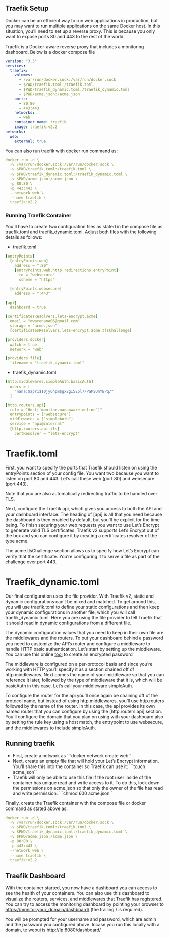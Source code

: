 ## Traefik Setup
Docker can be an efficient way to run web applications in production, but you may want to run multiple applications on the same Docker host. In this situation, you’ll need to set up a reverse proxy. This is because you only want to expose ports 80 and 443 to the rest of the world.

Traefik is a Docker-aware reverse proxy that includes a monitoring dashboard. Below is a docker compose file

```yaml
version: "3.3"
services:
  traefik:
    volumes:
      - /var/run/docker.sock:/var/run/docker.sock
      - $PWD/traefik.toml:/traefik.toml
      - $PWD/traefik_dynamic.toml:/traefik_dynamic.toml
      - $PWD/acme.json:/acme.json
    ports:
      - 80:80
      - 443:443
    networks:
      - web
    container_name: traefik
    image: traefik:v2.2
networks:
  web:
    external: true
```


You can also run traefik with docker run command as:

```yaml
docker run -d \
  -v /var/run/docker.sock:/var/run/docker.sock \
  -v $PWD/traefik.toml:/traefik.toml \
  -v $PWD/traefik_dynamic.toml:/traefik_dynamic.toml \
  -v $PWD/acme.json:/acme.json \
  -p 80:80 \
  -p 443:443 \
  --network web \
  --name traefik \
  traefik:v2.2
  ```

### **Running Traefik Container**

You'll have to create two configuration files as stated in the compose file as traefik.toml and traefik_dynamic.toml.
Adjust both files with the following details as follows:
* traefik.toml
```yaml
[entryPoints]
  [entryPoints.web]
    address = ":80"
    [entryPoints.web.http.redirections.entryPoint]
      to = "websecure"
      scheme = "https"

  [entryPoints.websecure]
    address = ":443"

[api]
  dashboard = true

[certificatesResolvers.lets-encrypt.acme]
  email = "owarenana06@gmail.com"
  storage = "acme.json"
  [certificatesResolvers.lets-encrypt.acme.tlsChallenge]

[providers.docker]
  watch = true
  network = "web"

[providers.file]
  filename = "traefik_dynamic.toml"
```

* traefik_dynamic.toml
```yaml
[http.middlewares.simpleAuth.basicAuth]
  users = [
    "nana:$apr1$10jy6hpm$gx2gI5Epl7/PaPSUnYBPq/"
  ]

[http.routers.api]
  rule = "Host(`monitor.nanaoware.online`)"
  entrypoints = ["websecure"]
  middlewares = ["simpleAuth"]
  service = "api@internal"
  [http.routers.api.tls]
    certResolver = "lets-encrypt"
```
# Traefik.toml
First, you want to specify the ports that Traefik should listen on using the entryPoints section of your config file. You want two because you want to listen on port 80 and 443. Let’s call these web (port 80) and websecure (port 443).

Note that you are also automatically redirecting traffic to be handled over TLS.

Next, configure the Traefik api, which gives you access to both the API and your dashboard interface. The heading of [api] is all that you need because the dashboard is then enabled by default, but you’ll be explicit for the time being.
To finish securing your web requests you want to use Let’s Encrypt to generate valid TLS certificates. Traefik v2 supports Let’s Encrypt out of the box and you can configure it by creating a certificates resolver of the type acme.

The acme.tlsChallenge section allows us to specify how Let’s Encrypt can verify that the certificate. You’re configuring it to serve a file as part of the challenge over port 443.

# Traefik_dynamic.toml
Our final configuration uses the file provider. With Traefik v2, static and dynamic configurations can’t be mixed and matched. To get around this, you will use traefik.toml to define your static configurations and then keep your dynamic configurations in another file, which you will call traefik_dynamic.toml. Here you are using the file provider to tell Traefik that it should read in dynamic configurations from a different file.


The dynamic configuration values that you need to keep in their own file are the middlewares and the routers. To put your dashboard behind a password you need to customize the API’s router and configure a middleware to handle HTTP basic authentication. Let’s start by setting up the middleware. You can use this online [tool](https://wtools.io/generate-htpasswd-online) to create an encrypted password

The middleware is configured on a per-protocol basis and since you’re working with HTTP you’ll specify it as a section chained off of http.middlewares. Next comes the name of your middleware so that you can reference it later, followed by the type of middleware that it is, which will be basicAuth in this case. Let’s call your middleware simpleAuth.

To configure the router for the api you’ll once again be chaining off of the protocol name, but instead of using http.middlewares, you’ll use http.routers followed by the name of the router. In this case, the api provides its own named router that you can configure by using the [http.routers.api] section. You’ll configure the domain that you plan on using with your dashboard also by setting the rule key using a host match, the entrypoint to use websecure, and the middlewares to include simpleAuth.

## Running traefik
* First, create a network as ```docker network create web``
* Next, create an empty file that will hold your Let’s Encrypt information. You’ll share this into the container so Traefik can use it: ```touch acme.json``
* Traefik will only be able to use this file if the root user inside of the container has unique read and write access to it. To do this, lock down the permissions on acme.json so that only the owner of the file has read and write permission. ```chmod 600 acme.json``

Finally, create the Traefik container with the compose file or docker command as stated above as:
```yaml
docker run -d \
  -v /var/run/docker.sock:/var/run/docker.sock \
  -v $PWD/traefik.toml:/traefik.toml \
  -v $PWD/traefik_dynamic.toml:/traefik_dynamic.toml \
  -v $PWD/acme.json:/acme.json \
  -p 80:80 \
  -p 443:443 \
  --network web \
  --name traefik \
  traefik:v2.2
```

## Traefik Dashboard
With the container started, you now have a dashboard you can access to see the health of your containers. You can also use this dashboard to visualize the routers, services, and middlewares that Traefik has registered. You can try to access the monitoring dashboard by pointing your browser to https://monitor.your_domain/dashboard/ (the trailing / is required).

You will be prompted for your username and password, which are admin and the password you configured above. Incase you run this locally with a domain, te webui is http://ip:8080/dashboard/
